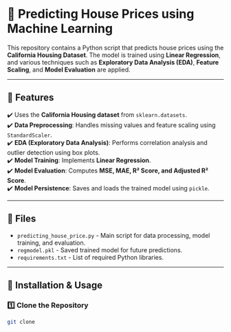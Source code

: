 # 🏡 Predicting House Prices using Machine Learning

This repository contains a Python script that predicts house prices using the **California Housing Dataset**. The model is trained using **Linear Regression**, and various techniques such as **Exploratory Data Analysis (EDA)**, **Feature Scaling**, and **Model Evaluation** are applied.

---

## 📌 Features
✔️ Uses the **California Housing dataset** from `sklearn.datasets`.  
✔️ **Data Preprocessing**: Handles missing values and feature scaling using `StandardScaler`.  
✔️ **EDA (Exploratory Data Analysis)**: Performs correlation analysis and outlier detection using box plots.  
✔️ **Model Training**: Implements **Linear Regression**.  
✔️ **Model Evaluation**: Computes **MSE, MAE, R² Score, and Adjusted R² Score**.  
✔️ **Model Persistence**: Saves and loads the trained model using `pickle`.  

---

## 📂 Files
- `predicting_house_price.py` - Main script for data processing, model training, and evaluation.  
- `regmodel.pkl` - Saved trained model for future predictions.  
- `requirements.txt` - List of required Python libraries.  

---

## 🚀 Installation & Usage

### 1️⃣ Clone the Repository
```sh
git clone 
